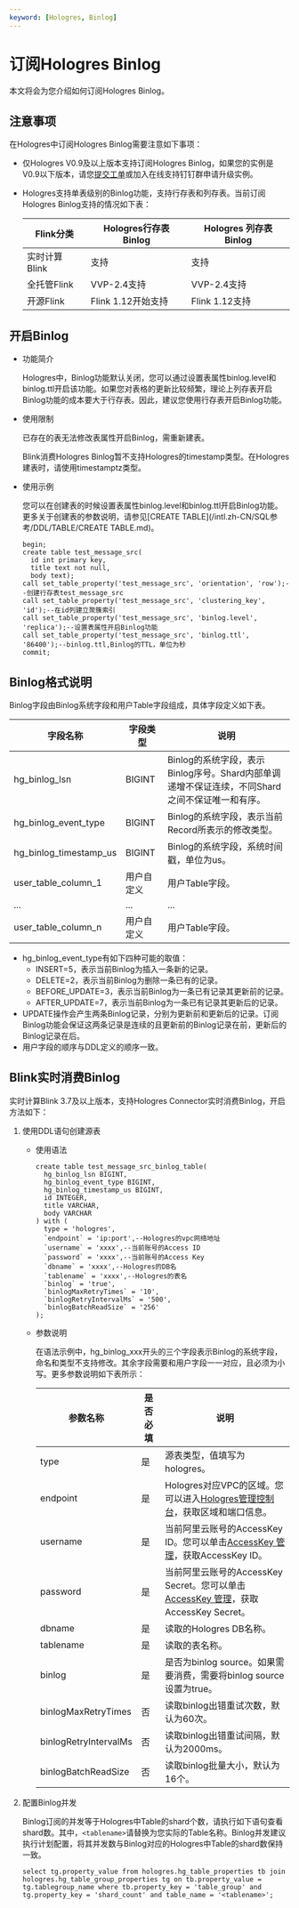 ```yaml
---
keyword: [Hologres, Binlog]
---
```


# 订阅Hologres Binlog

本文将会为您介绍如何订阅Hologres Binlog。

## 注意事项

在Hologres中订阅Hologres Binlog需要注意如下事项：

-   仅Hologres V0.9及以上版本支持订阅Hologres Binlog，如果您的实例是V0.9以下版本，请您[提交工单](https://workorder-intl.console.aliyun.com/)或加入在线支持钉钉群申请升级实例。
-   Hologres支持单表级别的Binlog功能，支持行存表和列存表。当前订阅Hologres Binlog支持的情况如下表：

    |Flink分类|Hologres行存表Binlog|Hologres 列存表Binlog|
    |-------|-----------------|------------------|
    |实时计算Blink|支持|支持|
    |全托管Flink|VVP-2.4支持|VVP-2.4支持|
    |开源Flink|Flink 1.12开始支持|Flink 1.12支持|


## 开启Binlog

-   功能简介

    Hologres中，Binlog功能默认关闭，您可以通过设置表属性binlog.level和binlog.ttl开启该功能。如果您对表格的更新比较频繁，理论上列存表开启Binlog功能的成本要大于行存表。因此，建议您使用行存表开启Binlog功能。

-   使用限制

    已存在的表无法修改表属性开启Binlog，需重新建表。

    Blink消费Hologres Binlog暂不支持Hologres的timestamp类型。在Hologres建表时，请使用timestamptz类型。

-   使用示例

    您可以在创建表的时候设置表属性binlog.level和binlog.ttl开启Binlog功能。更多关于创建表的参数说明，请参见[CREATE TABLE](/intl.zh-CN/SQL参考/DDL/TABLE/CREATE TABLE.md)。

    ```
    begin;
    create table test_message_src(
      id int primary key, 
      title text not null, 
      body text);
    call set_table_property('test_message_src', 'orientation', 'row');--创建行存表test_message_src
    call set_table_property('test_message_src', 'clustering_key', 'id');--在id列建立聚簇索引
    call set_table_property('test_message_src', 'binlog.level', 'replica');--设置表属性开启Binlog功能
    call set_table_property('test_message_src', 'binlog.ttl', '86400');--binlog.ttl,Binlog的TTL，单位为秒
    commit;
    ```


## Binlog格式说明

Binlog字段由Binlog系统字段和用户Table字段组成，具体字段定义如下表。

|字段名称|字段类型|说明|
|----|----|--|
|hg\_binlog\_lsn|BIGINT|Binlog的系统字段，表示Binlog序号。Shard内部单调递增不保证连续，不同Shard之间不保证唯一和有序。|
|hg\_binlog\_event\_type|BIGINT|Binlog的系统字段，表示当前Record所表示的修改类型。|
|hg\_binlog\_timestamp\_us|BIGINT|Binlog的系统字段，系统时间戳，单位为us。|
|user\_table\_column\_1|用户自定义|用户Table字段。|
|...|...|...|
|user\_table\_column\_n|用户自定义|用户Table字段。|

-   hg\_binlog\_event\_type有如下四种可能的取值：
    -   INSERT=5，表示当前Binlog为插入一条新的记录。
    -   DELETE=2，表示当前Binlog为删除一条已有的记录。
    -   BEFORE\_UPDATE=3，表示当前Binlog为一条已有记录其更新前的记录。
    -   AFTER\_UPDATE=7，表示当前Binlog为一条已有记录其更新后的记录。
-   UPDATE操作会产生两条Binlog记录，分别为更新前和更新后的记录。订阅 Binlog功能会保证这两条记录是连续的且更新前的Binlog记录在前，更新后的 Binlog记录在后。
-   用户字段的顺序与DDL定义的顺序一致。

## Blink实时消费Binlog

实时计算Blink 3.7及以上版本，支持Hologres Connector实时消费Binlog，开启方法如下：

1.  使用DDL语句创建源表
    -   使用语法

        ```
        create table test_message_src_binlog_table(
          hg_binlog_lsn BIGINT,
          hg_binlog_event_type BIGINT,
          hg_binlog_timestamp_us BIGINT,
          id INTEGER,
          title VARCHAR,
          body VARCHAR
        ) with (
          type = 'hologres',
          `endpoint` = 'ip:port',--Hologres的vpc网络地址
          `username` = 'xxxx',--当前账号的Access ID
          `password` = 'xxxx',--当前账号的Access Key
          `dbname` = 'xxxx',--Hologres的DB名
          `tablename` = 'xxxx',--Hologres的表名
          `binlog` = 'true',
          `binlogMaxRetryTimes` = '10',
          `binlogRetryIntervalMs` = '500',
          `binlogBatchReadSize` = '256'
        );
        ```

    -   参数说明

        在语法示例中，hg\_binlog\_xxx开头的三个字段表示Binlog的系统字段，命名和类型不支持修改。其余字段需要和用户字段一一对应，且必须为小写。更多参数说明如下表所示：

        |参数名称|是否必填|说明|
        |----|----|--|
        |type|是|源表类型，值填写为hologres。|
        |endpoint|是|Hologres对应VPC的区域。您可以进入[Hologres管理控制台](https://hologram.console.aliyun.com/#/instance)，获取区域和端口信息。|
        |username|是|当前阿里云账号的AccessKey ID。您可以单击[AccessKey 管理](https://usercenter.console.aliyun.com/?spm=5176.2020520153.nav-right.dak.3bcf415dCWGUBj#/manage/ak)，获取AccessKey ID。|
        |password|是|当前阿里云账号的AccessKey Secret。您可以单击[AccessKey 管理](https://usercenter.console.aliyun.com/?spm=5176.2020520153.nav-right.dak.3bcf415dCWGUBj#/manage/ak)，获取AccessKey Secret。|
        |dbname|是|读取的Hologres DB名称。|
        |tablename|是|读取的表名称。|
        |binlog|是|是否为binlog source。如果需要消费，需要将binlog source设置为true。|
        |binlogMaxRetryTimes|否|读取binlog出错重试次数，默认为60次。|
        |binlogRetryIntervalMs|否|读取binlog出错重试间隔，默认为2000ms。|
        |binlogBatchReadSize|否|读取binlog批量大小，默认为16个。|

2.  配置Binlog并发

    Binlog订阅的并发等于Hologres中Table的shard个数，请执行如下语句查看shard数。其中，`<tablename>`请替换为您实际的Table名称。Binlog并发建议执行计划配置，将其并发数与Binlog对应的Hologres中Table的shard数保持一致。

    ```
    select tg.property_value from hologres.hg_table_properties tb join hologres.hg_table_group_properties tg on tb.property_value = tg.tablegroup_name where tb.property_key = 'table_group' and tg.property_key = 'shard_count' and table_name = '<tablename>';
    ```


